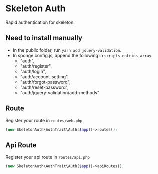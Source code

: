 # Skeleton Auth

Rapid authentication for skeleton.

## Need to install manually

 - In the public folder, run `yarn add jquery-validation`.
 - In sponge.config.js, append the following in `scripts.entries_array`:
   - "auth",
   - "auth/register",
   - "auth/login",
   - "auth/account-setting",
   - "auth/forgot-password",
   - "auth/reset-password",
   - "auth/jquery-validation/add-methods"

## Route

Register your route in `routes/web.php`
```php
(new SkeletonAuth\AuthTrait\Auth($app))->routes();
```

## Api Route

Register your api route in `routes/api.php`
```php
(new SkeletonAuth\AuthTrait\Auth($app))->apiRoutes();
```
